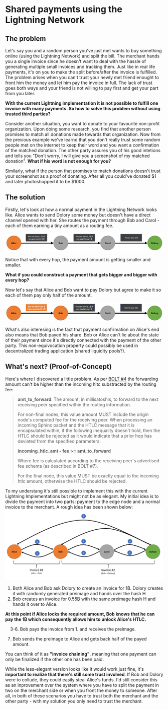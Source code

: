 # Shared payments using the Lightning Network


## The problem
Let's say you and a random person you've just met wants to buy something online (using the Lightning Network) and split the bill. The merchant hands you a single invoice since he doesn't want to deal with the hassle of generating multiple small invoices and tracking them. Just like in real life payments, it's on you to make the split before/after the invoice is fulfilled. 
The problem arises when you can't trust your newly met friend enought to front him the money and let him pay the invoice in full. The lack of trust goes both ways and your friend is not willing to pay first and get your part from you later.

**With the current Lightning implementation it is not possible to fulfill one invoice with many payments. So how to solve this problem without using trusted third parties?**

Consider another situation, you want to donate to your favourite non-profit organization. Upon doing some research, you find that another person promises to match all donations made towards that organization. Now from the previous example we've learnd that you don't really trust some random people met on the internet to keep their word and you want a confirmation of the matched donation. The other party assures you of his good intetions and tells you "Don't worry, I will give you a screenshot of my matched donation". **What if his word is not enough for you?**

Similarly, what if the person that promises to match donations doesn't trust your screenshot as a proof of donating. After all you could've donated $1 and later photoshopped it to be $1000.

## The solution
Firstly, let's look at how a normal payment in the Lightning Network looks like.
Alice wants to send Dolory some money but doesn't have a direct channel opened with her. She routes the payment through Bob and Carol - each of them earning a tiny amount as a routing fee.

![1.jpg](img/1.jpg)

Notice that with every hop, the payment amount is getting smaller and smaller.

**What if you could construct a payment that gets bigger and bigger with every hop?**

Now let's say that Alice and Bob want to pay Dolory but agree to make it so each of them pay only half of the amount.

![2.jpg](img/2.jpg)

What's also interesing is the fact that payment confirmation on Alice's end also means that Bob payed his share. Bob or Alice can't lie about the state of their payment since it's directly connected with the payment of the other party. This non-equivocation property could possibly be used in decentralized trading application (shared liquidity pools?).

## What's next? (Proof-of-Concept)
Here's where I discovered a little problem.
As per [BOLT #4](https://github.com/lightningnetwork/lightning-rfc/blob/master/04-onion-routing.md) the forwarding amount can't be higher than the incoming hltc substracted by the routing fee:
> **amt_to_forward**: The amount, in millisatoshis, to forward to the next receiving peer specified within the routing information.
> 
> For non-final nodes, this value amount MUST include the origin node's computed fee for the receiving peer. When processing an incoming Sphinx packet and the HTLC message that it is encapsulated within, if the following inequality doesn't hold, then the HTLC should be rejected as it would indicate that a prior hop has deviated from the specified parameters:
> 
> **incoming_htlc_amt - fee >= amt_to_forward**
>
>Where fee is calculated according to the receiving peer's advertised fee schema (as described in BOLT #7).
>
>For the final node, this value MUST be exactly equal to the incoming htlc amount, otherwise the HTLC should be rejected.

To my understang it's still possible to implement this with the current Lightning Implementations but might not be as elegant. My initial idea is to divide the payment into two parts: payment to the edge node and a normal invoice to the merchant. A rough idea has been shown below:
![3.jpg](img/3.jpg)
1. Both Alice and Bob ask Dolory to create an invoice for 1₿. Dolory creates it with randomly generated preimage and hands over the hash H 
2. Bob creates an invoice for 0.55₿ with the same preimage hash H and hands it over to Alice.


**At this point if Alice locks the required amount, Bob knows that he can pay the 1₿ which consequently allows him to unlock Alice's HTLC.**

&nbsp;&nbsp;&nbsp;&nbsp;3-6. Bob pays the invoice from 1. and receives the preimage.

7. Bob sends the preimage to Alice and gets back half of the payed amount.

You can think of it as **"invoice chaining"**, meaning that one payment can only be finalized if the other one has been paid.  


While the less-elegant version looks like it would work just fine, it's **important to realize that there's still some trust involved**. If Bob and Dolory were to collude, they could easily steal Alice's funds. I'd still consider this as an inprovement over the system where you have to split the payment in two on the merchant side or when you front the money to someone. After all, in both of these scenarios you have to trust both the merchant and the other party - with my solution you only need to trust the merchant.

